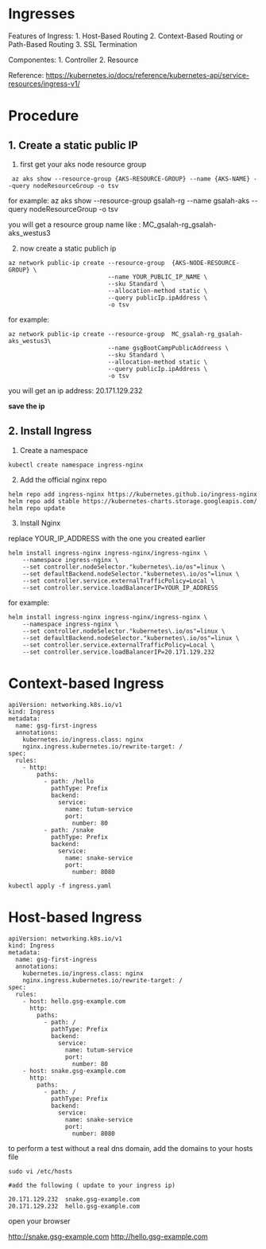 # Ingresses

Features of Ingress:
    1. Host-Based Routing
    2. Context-Based Routing or Path-Based Routing
    3. SSL Termination 


Componentes:
    1. Controller 
    2. Resource


Reference: https://kubernetes.io/docs/reference/kubernetes-api/service-resources/ingress-v1/

# Procedure


## 1. Create a static public IP 

1. first get your aks node resource group

```
 az aks show --resource-group {AKS-RESOURCE-GROUP} --name {AKS-NAME} --query nodeResourceGroup -o tsv
```

for example:  az aks show --resource-group gsalah-rg --name gsalah-aks --query nodeResourceGroup -o tsv

you will get a resource group name like : MC_gsalah-rg_gsalah-aks_westus3



2. now create a static publich ip

```
az network public-ip create --resource-group  {AKS-NODE-RESOURCE-GROUP} \
                            --name YOUR_PUBLIC_IP_NAME \
                            --sku Standard \
                            --allocation-method static \
                            --query publicIp.ipAddress \
                            -o tsv

```
for example: 

```
az network public-ip create --resource-group  MC_gsalah-rg_gsalah-aks_westus3\
                            --name gsgBootCampPublicAddreess \
                            --sku Standard \
                            --allocation-method static \
                            --query publicIp.ipAddress \
                            -o tsv
```

you will get an ip address: 20.171.129.232

**save the ip**



## 2. Install Ingress

1. Create a namespace
```
kubectl create namespace ingress-nginx
```

2. Add the official nginx repo 
```
helm repo add ingress-nginx https://kubernetes.github.io/ingress-nginx
helm repo add stable https://kubernetes-charts.storage.googleapis.com/
helm repo update
```

3. Install Nginx

replace YOUR_IP_ADDRESS with the one you created earlier 

```
helm install ingress-nginx ingress-nginx/ingress-nginx \
    --namespace ingress-nginx \
    --set controller.nodeSelector."kubernetes\.io/os"=linux \
    --set defaultBackend.nodeSelector."kubernetes\.io/os"=linux \
    --set controller.service.externalTrafficPolicy=Local \
    --set controller.service.loadBalancerIP=YOUR_IP_ADDRESS 

```

for example: 

```
helm install ingress-nginx ingress-nginx/ingress-nginx \
    --namespace ingress-nginx \
    --set controller.nodeSelector."kubernetes\.io/os"=linux \
    --set defaultBackend.nodeSelector."kubernetes\.io/os"=linux \
    --set controller.service.externalTrafficPolicy=Local \
    --set controller.service.loadBalancerIP=20.171.129.232

```

#  Context-based Ingress

```
apiVersion: networking.k8s.io/v1
kind: Ingress
metadata:
  name: gsg-first-ingress
  annotations: 
    kubernetes.io/ingress.class: nginx  
    nginx.ingress.kubernetes.io/rewrite-target: /
spec:
  rules:
    - http:
        paths:
          - path: /hello
            pathType: Prefix
            backend:
              service:
                name: tutum-service
                port:
                  number: 80
          - path: /snake
            pathType: Prefix
            backend:
              service:
                name: snake-service
                port:
                  number: 8080

```

```
kubectl apply -f ingress.yaml
``` 


#  Host-based Ingress

```
apiVersion: networking.k8s.io/v1
kind: Ingress
metadata:
  name: gsg-first-ingress
  annotations: 
    kubernetes.io/ingress.class: nginx  
    nginx.ingress.kubernetes.io/rewrite-target: /
spec:
  rules:
    - host: hello.gsg-example.com
      http:
        paths:
          - path: /
            pathType: Prefix
            backend:
              service:
                name: tutum-service
                port:
                  number: 80
    - host: snake.gsg-example.com
      http:
        paths:
          - path: /
            pathType: Prefix
            backend:
              service:
                name: snake-service
                port:
                  number: 8080
```

to perform a test without a real dns domain, add the domains to your hosts file 


```
sudo vi /etc/hosts

#add the following ( update to your ingress ip)

20.171.129.232  snake.gsg-example.com
20.171.129.232  hello.gsg-example.com
```

open your browser 

http://snake.gsg-example.com
http://hello.gsg-example.com

